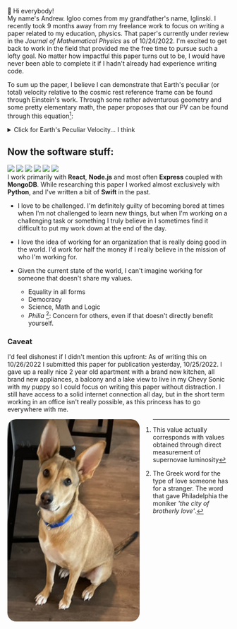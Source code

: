 👋 Hi everybody!  
My name's Andrew. Igloo comes from my grandfather's name, Iglinski. I recently took 9 months away from my freelance work to focus on writing a paper related to my education, physics. That paper's currently under review in the _Journal of Mathematical Physics_ as of 10/24/2022. I'm excited to get back to work in the field that provided me the free time to pursue such a lofty goal. No matter how impactful this paper turns out to be, I would have never been able to complete it if I hadn't already had experience writing code.
  
To sum up the paper, I believe I can demonstrate that Earth's peculiar (or total) velocity relative to the cosmic rest reference frame can be found through Einstein's work. Through some rather adventurous geometry and some pretty elementary math, the paper proposes that our PV can be found through this equation[^2]:

<details><summary>Click for Earth's Peculiar Velocity... I think</summary>

$$
\begin{equation}
v_o = c \sqrt{1 - \frac{1}{\left(1 + \frac{g}{r}\right)^2}} \approx 526.6\ \text{km}\ \text{s}^{-1}
\end{equation}
$$
</details>
 
## Now the software stuff:
![](https://img.shields.io/static/v1?label=&message=React&color=blue) ![](https://img.shields.io/static/v1?label=&message=Node.js&color=blue) ![](https://img.shields.io/static/v1?label=&message=MongoDB&color=blue) ![](https://img.shields.io/static/v1?label=&message=Python&color=blue) ![](https://img.shields.io/static/v1?label=&message=Express&color=blue) ![](https://img.shields.io/static/v1?label=&message=Swift&color=blue)  
I work primarily with **React**, **Node.js** and most often **Express** coupled with **MongoDB**. While researching this paper I worked almost exclusively with **Python**, and I've written a bit of **Swift** in the past.  
  
- I love to be challenged. I'm definitely guilty of becoming bored at times when I'm not challenged to learn new things, but when I'm working on a challenging task or something I truly believe in I sometimes find it difficult to put my work down at the end of the day.

- I love the idea of working for an organization that is really doing good in the world. I'd work for half the money if I really believe in the mission of who I'm working for.
- Given the current state of the world, I can't imagine working for someone that doesn't share my values. 
  - Equality in all forms
  - Democracy
  - Science, Math and Logic
  - _Philia_ [^1]: Concern for others, even if that doesn't directly  benefit yourself.  
     

### Caveat
I'd feel dishonest if I didn't mention this upfront: As of writing this on 10/26/2022 I submitted this paper for publication yesterday, 10/25/2022. I gave up a really nice 2 year old apartment with a brand new kitchen, all brand new appliances, a balcony and a lake view to live in my Chevy Sonic with my puppy so I could focus on writing this paper without distraction. I still have access to a solid internet connection all day, but in the short term working in an office isn't really possible, as this princess has to go everywhere with me.

<img src="./Layla.jpg" width=300 align=left style="border-radius: 20px; margin: auto 30px auto auto">

<!-- ![Layla](./Layla.jpg) -->



[^1]: The Greek word for the type of love someone has for a stranger. The word that gave Philadelphia the moniker _'the city of brotherly love'_.
[^2]: This value actually corresponds with values obtained through direct measurement of supernovae luminosity